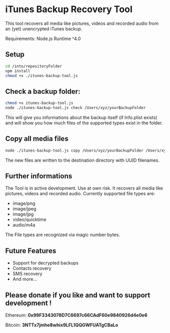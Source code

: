 # iTunes Backup Recovery Tool
This tool recovers all media like pictures, videos and recorded audio from an (yet) unencrypted iTunes backup.

Requirements: Node.js Runtime ^4.0

## Setup
```bash
cd /into/repositoryFolder
npm install
chmod +x ./itunes-backup-tool.js
```

## Check a backup folder:

```bash
chmod +x itunes-backup-tool.js
node ./itunes-backup-tool.js check /Users/xyz/yourBackupFolder
```

This will give you informations about the backup itself (if Info.plist exists)
and will show you how much files of the supported types exist in the folder.

## Copy all media files

```bash
node ./itunes-backup-tool.js copy /Users/xyz/yourBackupFolder /Users/xyz/destinationFolder
```

The new files are written to the destination directory with UUID filenames.


## Further informations

The Tool is in active development. Use at own risk.
It recovers all media like pictures, videos and recorded audio.
Currently supported file types are:

* image/png
* image/jpeg
* image/jpg
* video/quicktime
* audio/m4a

The File types are recognized via magic number bytes.

## Future Features

* Support for decrypted backups
* Contacts recovery
* SMS recovery
* And more...

## Please donate if you like and want to support development !

Ethereum: **0x99F3343078D7C6697c66CAdF60e9840926d4e0e6**

Bitcoin: **3NTTx7jmhe8whix9LFL1QQGWFUATgCBaLo**
